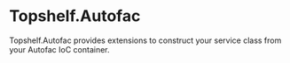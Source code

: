 Topshelf.Autofac
================

Topshelf.Autofac provides extensions to construct your service class from your Autofac IoC container.

